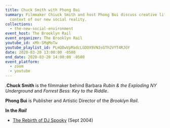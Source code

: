 ```yaml
---
title: Chuck Smith with Phong Bui
summary: Filmmaker Chiuck Smith and host Phong Bui discuss creative life in the
  context of our new social reality.
collections:
  - the-new-social-environment
event_host: The Brooklyn Rail
event_organizer: The Brooklyn Rail
youtube_id: xMh-SMqMoTw
youtube_playlist_id: PLmQDwVpMadcLGDOX9VN3sGTh2VYT4RJGY
date: 2020-03-20 13:00:00 -0500
end_date: 2020-03-20 14:00:00 -0500
event_platform:
  - zoom
  - youtube
---
```

.**Chuck Smith** is the filmmaker behind Barbara *Rubin & the Exploding NY Underground* and *Forrest Bess: Key to the Riddle*.

**Phong Bui** is Publisher and Artistic Director of the *Brooklyn Rail*.

**In the *Rail***

* [The Rebirth of DJ Spooky](https://brooklynrail.org/2004/09/music/the-rebirth-of-dj-spooky) (Sept 2004)